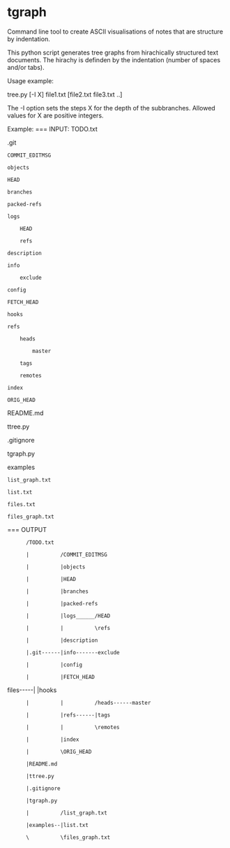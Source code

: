 # tgraph
Command line tool to create ASCII visualisations of notes that are structure by indentation.

This python script generates tree graphs from hirachically structured text documents.
The hirachy is definden by the indentation (number of spaces and/or tabs).


Usage example:

tree.py [-I X] file1.txt [file2.txt file3.txt ..]

The -I option sets the steps X for the depth of the subbranches.
Allowed values for X are positive integers.

Example:
=== INPUT:
TODO.txt

.git

    COMMIT_EDITMSG

    objects

    HEAD

    branches

    packed-refs

    logs

        HEAD

        refs

    description

    info

        exclude

    config

    FETCH_HEAD

    hooks

    refs

        heads

            master

        tags

        remotes

    index

    ORIG_HEAD

README.md

ttree.py

.gitignore

tgraph.py

examples

    list_graph.txt

    list.txt

    files.txt

    files_graph.txt



=== OUTPUT


          /TODO.txt

          |          /COMMIT_EDITMSG

          |          |objects

          |          |HEAD

          |          |branches

          |          |packed-refs

          |          |logs______/HEAD

          |          |          \refs

          |          |description

          |.git------|info-------exclude

          |          |config

          |          |FETCH_HEAD

files-----|          |hooks

          |          |          /heads------master

          |          |refs------|tags

          |          |          \remotes

          |          |index

          |          \ORIG_HEAD

          |README.md

          |ttree.py

          |.gitignore

          |tgraph.py

          |          /list_graph.txt

          |examples--|list.txt

          \          \files_graph.txt
